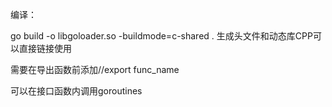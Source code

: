 编译：

go build -o libgoloader.so -buildmode=c-shared . 生成头文件和动态库CPP可以直接链接使用



需要在导出函数前添加//export func_name



可以在接口函数内调用goroutines

